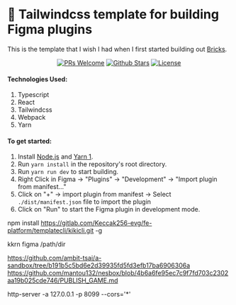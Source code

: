 # **🔌 Tailwindcss template for building Figma plugins**

This is the template that I wish I had when I first started building out [Bricks](https://github.com/bricks-cloud/bricks).

<p align="center">
   <a href='http://makeapullrequest.com'><img alt='PRs Welcome' src='https://img.shields.io/badge/PRs-welcome-43AF11.svg?style=shields'/></a>
   <a href="https://github.com/bricks-cloud/figma-plugin-tailwindcss-template/stargazers"><img src="https://img.shields.io/github/stars/bricks-cloud/figma-plugin-tailwindcss-template?color=e4b442" alt="Github Stars"></a>
   <a href="https://github.com/bricks-cloud/figma-plugin-tailwindcss-template/blob/main/LICENSE"><img src="https://img.shields.io/badge/license-MIT-red" alt="License"></a>
</p>


#### **Technologies Used**:
1. Typescript
2. React
3. Tailwindcss
4. Webpack
5. Yarn

#### **To get started**:
1. Install [Node.js](https://nodejs.org/en/) and [Yarn 1](https://classic.yarnpkg.com/en/docs/install).
2. Run `yarn install` in the repository's root directory.
3. Run `yarn run dev` to start building.
4. Right Click in Figma -> "Plugins" -> "Development" -> "Import plugin from manifest..."
5. Click on "+" -> import plugin from manifest -> Select ```./dist/manifest.json``` file to import the plugin
6. Click on "Run" to start the Figma plugin in development mode.


npm install https://gitlab.com/Keccak256-evg/fe-platform/templatecli/kikicli.git -g

kkrn figma /path/dir

https://github.com/ambit-tsai/a-sandbox/tree/b191b5c5bd6e2d39935fd5fd3efb17ba6906306a
https://github.com/mantou132/nesbox/blob/4b6a6fe95ec7c9f7fd703c2302aa19b025cde746/PUBLISH_GAME.md

http-server -a 127.0.0.1 -p 8099 --cors='*'

